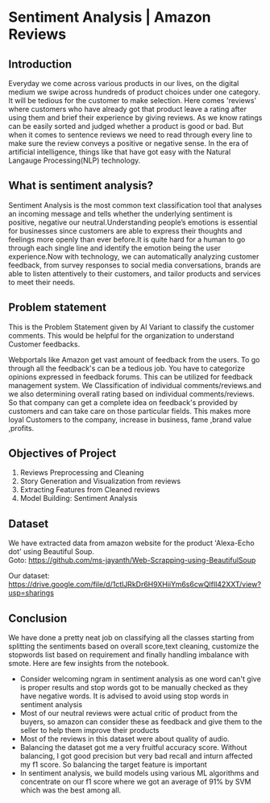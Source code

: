 # Sentiment Analysis | Amazon Reviews

## Introduction
Everyday we come across various products in our lives, on the digital medium we swipe across hundreds of product choices under one category. It will be tedious for the customer to make selection. Here comes 'reviews' where customers who have already got that product leave a rating after using them and brief their experience by giving reviews. As we know ratings can be easily sorted and judged whether a product is good or bad. But when it comes to sentence reviews we need to read through every line to make sure the review conveys a positive or negative sense. In the era of artificial intelligence, things like that have got easy with the Natural Langauge Processing(NLP) technology.

## What is sentiment analysis?
Sentiment Analysis is the most common text classification tool that analyses an incoming message and tells whether the underlying sentiment is positive, negative our neutral.Understanding people’s emotions is essential for businesses since customers are able to express their thoughts and feelings more openly than ever before.It is quite hard for a human to go through each single line and identify the emotion being the user experience.Now with technology, we can automatically analyzing customer feedback, from survey responses to social media conversations, brands are able to listen attentively to their customers, and tailor products and services to meet their needs.

## Problem statement
This is the Problem Statement given by AI Variant to classify the customer comments. This would be helpful for the organization to understand Customer feedbacks.

Webportals like Amazon get vast amount of feedback from the users. To go through all the feedback's can be a tedious job. You have to categorize opinions expressed in feedback forums. This can be utilized for feedback management system. We Classification of individual comments/reviews.and we also determining overall rating based on individual comments/reviews. So that company can get a complete idea on feedback's provided by customers and can take care on those particular fields. This makes more loyal Customers to the company, increase in business, fame ,brand value ,profits.

## Objectives of Project
1. Reviews Preprocessing and Cleaning
2. Story Generation and Visualization from reviews
3. Extracting Features from Cleaned reviews
4. Model Building: Sentiment Analysis

## Dataset
We have extracted data from amazon website for the product 'Alexa-Echo dot' using Beautiful Soup.<br>
Goto: https://github.com/ms-jayanth/Web-Scrapping-using-BeautifulSoup

Our dataset:
https://drive.google.com/file/d/1ctlJRkDr6H9XHiiYm6s6cwQlfIl42XXT/view?usp=sharings

## Conclusion
We have done a pretty neat job on classifying all the classes starting from splitting the sentiments based on overall score,text cleaning, customize the stopwords list based on requirement and finally handling imbalance with smote. Here are few insights from the notebook.
<br>
- Consider welcoming ngram in sentiment analysis as one word can't give is proper results and stop words got to be manually checked as they have negative words. It is advised to avoid using stop words in sentiment analysis
- Most of our neutral reviews were actual critic of product from the buyers, so amazon can consider these as feedback and give them to the seller to help them improve their products
- Most of the reviews in this dataset were about quality of audio.
- Balancing the dataset got me a very fruitful accuracy score. Without balancing, I got good precision but very bad recall and inturn affected my f1 score. So balancing the target feature is important
- In sentiment analysis, we build models using various ML algorithms and concentrate on our f1 score where we got an average of 91% by SVM which was the best among all.
